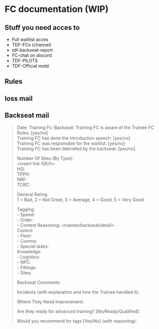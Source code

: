 # FC documentation (WIP)
## Stuff you need acces to
- Full waitlist acces
- TDF-FCs (channel)
- tdf-backseat-report
- FC-chat on discord
- TDF-PILOTS
- TDF-Official motd

 ## Rules
 
 ## loss mail
 
 ## Backseat mail
 
 > Date: 
> Training Fc:
> Backseat:
> Training FC is aware of the Trainee FC Rules: [yes/no]  
> Training FC has done the introduction speech: [yes/no]  
> Training FC was responsible for the waitlist: [yes/no]  
> Training FC has been debriefed by the backseat: [yes/no]  
>
> Number Of Sites (By Type):  
> <insert link ISK/h>  
> HQ: <all including lost contests>  
> TPPH:  
> NRF:  
> TCRC:  
> 
> General Rating  
> 1 = Bad, 2 = Not Great, 3 = Average, 4 = Good, 5 = Very Good  
> 
> Tagging:  
> \- Speed:  
> \- Order:  
> \- Contest Reasoning: <trainee/backseat/detail>  
> Control:  
> \- Fleet:  
> \- Comms:  
> \- Special tasks: <if appointed>  
> Knowledge:  
> \- Logistics:  
> \- NPC:  
> \- Fittings:  
> \- Sites:  
>
> Backseat Comments:  
>
>
> Incidents (with explanation and how the Trainee handled it):  
>  
> Where They Need Improvement:  
>
> Are they ready for advanced training? [No/Ready/Qualified]:  
>
> Would you recommend for tags [Yes/No] (with reasoning):  
 
